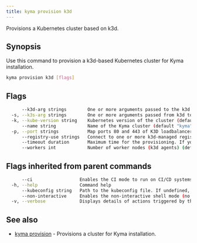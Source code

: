 ```yaml
---
title: kyma provision k3d
---
```


Provisions a Kubernetes cluster based on k3d.

## Synopsis

Use this command to provision a k3d-based Kubernetes cluster for Kyma installation.

```bash
kyma provision k3d [flags]
```

## Flags

```bash
      --k3d-arg strings        One or more arguments passed to the k3d provisioning command (e.g. --k3d-arg='--no-rollback')
  -s, --k3s-arg strings        One or more arguments passed from k3d to the k3s command (format: ARG@NODEFILTER[;@NODEFILTER])
  -k, --kube-version string    Kubernetes version of the cluster (default "1.20.11")
      --name string            Name of the Kyma cluster (default "kyma")
  -p, --port strings           Map ports 80 and 443 of K3D loadbalancer (e.g. -p 80:80@loadbalancer -p 443:443@loadbalancer) (default [80:80@loadbalancer,443:443@loadbalancer])
      --registry-use strings   Connect to one or more k3d-managed registries. Kyma automatically creates a registry for serverless images.
      --timeout duration       Maximum time for the provisioning. If you want no timeout, enter "0". (default 5m0s)
      --workers int            Number of worker nodes (k3d agents) (default 1)
```

## Flags inherited from parent commands

```bash
      --ci                  Enables the CI mode to run on CI/CD systems. It avoids any user interaction (such as no dialog prompts) and ensures that logs are formatted properly in log files (such as no spinners for CLI steps).
  -h, --help                Command help
      --kubeconfig string   Path to the kubeconfig file. If undefined, Kyma CLI uses the KUBECONFIG environment variable, or falls back "/$HOME/.kube/config".
      --non-interactive     Enables the non-interactive shell mode (no colorized output, no spinner)
  -v, --verbose             Displays details of actions triggered by the command.
```

## See also

* [kyma provision](#kyma-provision-kyma-provision)	 - Provisions a cluster for Kyma installation.

